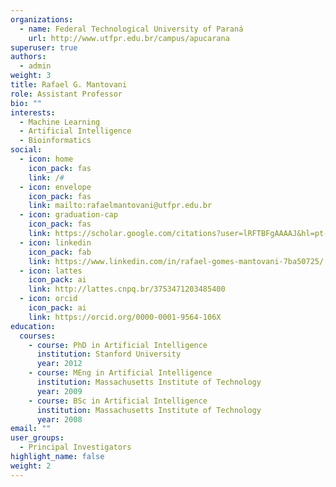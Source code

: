 ```yaml
---
organizations:
  - name: Federal Technological University of Paraná
    url: http://www.utfpr.edu.br/campus/apucarana
superuser: true
authors:
  - admin
weight: 3
title: Rafael G. Mantovani
role: Assistant Professor
bio: ""
interests:
  - Machine Learning
  - Artificial Intelligence
  - Bioinformatics
social:
  - icon: home
    icon_pack: fas
    link: /#
  - icon: envelope
    icon_pack: fas
    link: mailto:rafaelmantovani@utfpr.edu.br
  - icon: graduation-cap
    icon_pack: fas
    link: https://scholar.google.com/citations?user=lRFTBFgAAAAJ&hl=pt-BR
  - icon: linkedin
    icon_pack: fab
    link: https://www.linkedin.com/in/rafael-gomes-mantovani-7ba50725/
  - icon: lattes
    icon_pack: ai
    link: http://lattes.cnpq.br/3753471203485400
  - icon: orcid
    icon_pack: ai
    link: https://orcid.org/0000-0001-9564-106X
education:
  courses:
    - course: PhD in Artificial Intelligence
      institution: Stanford University
      year: 2012
    - course: MEng in Artificial Intelligence
      institution: Massachusetts Institute of Technology
      year: 2009
    - course: BSc in Artificial Intelligence
      institution: Massachusetts Institute of Technology
      year: 2008
email: ""
user_groups:
  - Principal Investigators
highlight_name: false
weight: 2
---
```

